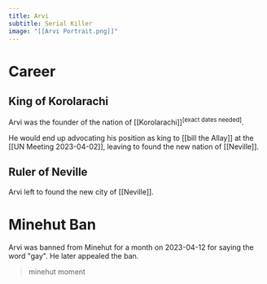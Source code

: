 ```yaml
---
title: Arvi
subtitle: Serial Killer
image: "[[Arvi Portrait.png]]"
---
```


# Career

## King of Korolarachi
Arvi was the founder of the nation of [[Korolarachi]]<sup>[exact dates needed]</sup>.

He would end up advocating his position as king to [[bill the Allay]] at the [[UN Meeting 2023-04-02]], leaving to found the new nation of [[Neville]].

## Ruler of Neville
Arvi left to found the new city of [[Neville]].

# Minehut Ban
Arvi was banned from Minehut for a month on 2023-04-12 for saying the word "gay". He later appealed the ban.

> minehut moment